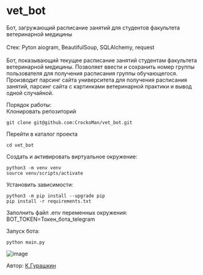 # vet_bot
Бот, загружающий расписание занятий для студентов факультета ветеринарной медицины</br></br>
Стек: Pyton aiogram, BeautifulSoup, SQLAlchemy, request</br></br>
Бот, показывающий текущее расписание занятий студентам факультета 
ветеринарной медицины. Позволяет ввести и сохранить номер группы 
пользователя для получения расписания группы обучающегося. Производит парсинг 
сайта университета для получения расписания занятий, парсинг сайта с 
картинками ветеринарной практики и вывод одной случайной.</br>


Порядок работы:</br>
Клонировать репозиторий</br>
```
git clone git@github.com:CrockoMan/vet_bot.git
```

Перейти в каталог проекта

```
cd vet_bot
```

Создать и активировать виртуальное окружение:

```
python3 -m venv venv
source venv/scripts/activate
```

Установить зависимости:

```
python3 -m pip install --upgrade pip
pip install -r requirements.txt
```
Заполнить файл .env переменных окружения:</br>
BOT_TOKEN=Токен_бота_telegram</br>

Запуск бота:
```
python main.py
```
![image](https://github.com/CrockoMan/vet_bot/assets/125302139/88b18fb0-afb9-466d-93dc-ae57f64737c8)

 Автор: [К.Гурашкин](<https://github.com/CrockoMan>)
